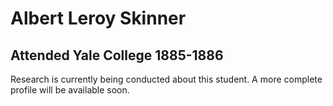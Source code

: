 # Albert Leroy Skinner
## Attended Yale College 1885-1886

Research is currently being conducted about this student. A more complete profile will be available soon.

